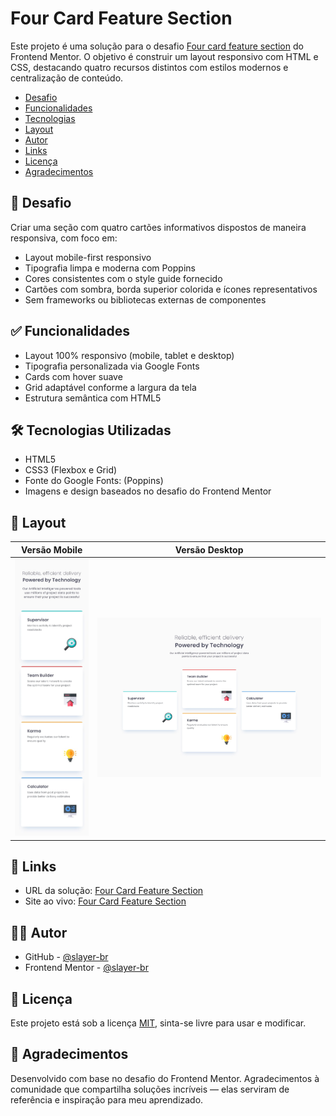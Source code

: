 # Four Card Feature Section

Este projeto é uma solução para o desafio <a href="https://www.frontendmentor.io/challenges/four-card-feature-section-weK1eFYK" target="_blank" rel="noopener noreferrer">Four card feature section</a> do Frontend Mentor. O objetivo é construir um layout responsivo com HTML e CSS, destacando quatro recursos distintos com estilos modernos e centralização de conteúdo.

- [Desafio](#-desafio)
- [Funcionalidades](#-funcionalidades)
- [Tecnologias](#️-tecnologias-utilizadas)
- [Layout](#-layout)
- [Autor](#-autor)
- [Links](#-links)
- [Licença](#-licença)
- [Agradecimentos](#-agradecimentos)

## 🧩 Desafio

Criar uma seção com quatro cartões informativos dispostos de maneira responsiva, com foco em:

- Layout mobile-first responsivo
- Tipografia limpa e moderna com Poppins
- Cores consistentes com o style guide fornecido
- Cartões com sombra, borda superior colorida e ícones representativos
- Sem frameworks ou bibliotecas externas de componentes

## ✅ Funcionalidades

- Layout 100% responsivo (mobile, tablet e desktop)
- Tipografia personalizada via Google Fonts
- Cards com hover suave
- Grid adaptável conforme a largura da tela
- Estrutura semântica com HTML5

## 🛠️ Tecnologias Utilizadas

- HTML5
- CSS3 (Flexbox e Grid)
- Fonte do Google Fonts: (Poppins)
- Imagens e design baseados no desafio do Frontend Mentor

## 📸 Layout

| Versão Mobile | Versão Desktop |
|---------------|----------------|
| ![Mobile](./assets/images/mobile-design.jpg) | ![Desktop](./assets/images/desktop-design.jpg) |


## 🔗 Links
- URL da solução: <a href="https://github.com/slayer-br/four-cards-feature-section" target="_blank" rel="noopener noreferrer">Four Card Feature Section</a>
- Site ao vivo: <a href="https://slayer-br.github.io/four-cards-feature-section" target="_blank" rel="noopener noreferrer">Four Card Feature Section</a>

## 👨‍💻 Autor
- GitHub - <a href="https://github.com/slayer-br" target="_blank" rel="noopener noreferrer">@slayer-br</a>
- Frontend Mentor - <a href="https://www.frontendmentor.io/profile/slayer-br" target="_blank" rel="noopener noreferrer">@slayer-br</a>

## 📝 Licença

Este projeto está sob a licença [MIT](LICENSE), sinta-se livre para usar e modificar.

## 🙌 Agradecimentos
Desenvolvido com base no desafio do Frontend Mentor. Agradecimentos à comunidade que compartilha soluções incríveis — elas serviram de referência e inspiração para meu aprendizado.
